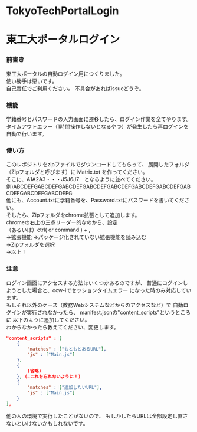 # TokyoTechPortalLogin
# 東工大ポータルログイン
### 前書き
東工大ポータルの自動ログイン用につくりました。  
使い勝手は悪いです。  
自己責任でご利用ください。
不具合があればissueどうぞ。
### 機能
学籍番号とパスワードの入力画面に遷移したら、ログイン作業を全てやります。  
タイムアウトエラー（1時間操作しないとなるやつ）が発生したら再ログインを自動で行います。
### 使い方
このレポジトリをzipファイルでダウンロードしてもらって、
展開したフォルダ（Zipフォルダと呼びます）に Matrix.txt を作ってください。  
そこに、A1A2A3・・・J5J6J7　となるように並べてください。  
例)ABCDEFGABCDEFGABCDEFGABCDEFGABCDEFGABCDEFGABCDEFGABCDEFGABCDEFGABCDEFG   
他にも、Account.txtに学籍番号を、Password.txtにパスワードを書いてください。   
そしたら、Zipフォルダをchrome拡張として追加します。  
chromeの右上の三点リーダー的なのから、設定  
（あるいは）ctrl( or command ) + ,  
→拡張機能
→パッケージ化されていない拡張機能を読み込む  
→Zipフォルダを選択  
→以上！

### 注意
ログイン画面にアクセスする方法はいくつかあるのですが、
普通にログインしようとした場合と、ocw-iでセッションタイムエラー
になった時のみ対応しています。  
もしそれ以外のケース（教務Webシステムなどからのアクセスなど）で
自動ログインが実行されなかったら、
manifest.jsonの"content_scripts"というところに
以下のように追加してください。  
わからなかったら教えてください、変更します。
```json:manifest.json
"content_scripts" : [
    {
        "matches" : ["もともとあるURL"],
        "js" : ["Main.js"]
    },
    {
        (省略)
    }, (←これを忘れないように！)
    {
        "matches" : ["追加したいURL"],
        "js" : ["Main.js"]
    }
],
```
他の人の環境で実行したことがないので、
もしかしたらURLは全部設定し直さないといけないかもしれないです。
